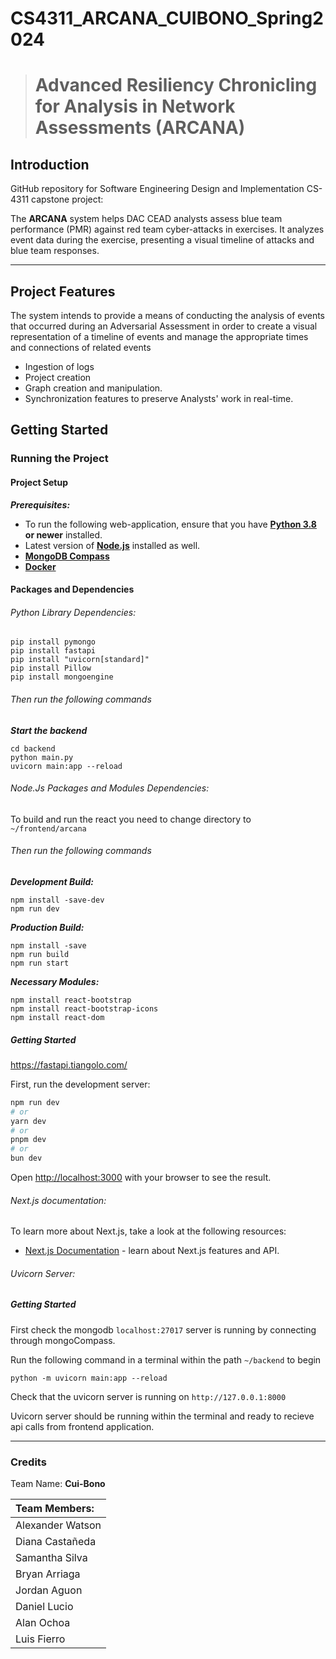 # CS4311_ARCANA_CUIBONO_Spring2024

> # Advanced Resiliency Chronicling for Analysis in Network Assessments (ARCANA)

## Introduction

GitHub repository for Software Engineering Design and Implementation CS-4311 capstone project:

The **ARCANA** system helps DAC CEAD analysts assess blue team performance (PMR) against red team cyber-attacks in exercises. It analyzes event data during the exercise, presenting a visual timeline of attacks and blue team responses.

---

## Project Features

The system intends to provide a means of conducting the analysis of events that occurred during an Adversarial Assessment in order to create a visual representation of a timeline of events and manage the appropriate times and connections of related events
- Ingestion of logs
- Project creation
- Graph creation and manipulation.
- Synchronization features to preserve Analysts' work in real-time.

## Getting Started
### Running the Project
#### Project Setup

***Prerequisites:***

- To run the following web-application, ensure that you have [**Python 3.8**](https://www.python.org/) **or newer** installed.
- Latest version of [**Node.js**](https://nodejs.org/en) installed as well.
- [**MongoDB Compass**](https://www.mongodb.com/products/tools/compass)
- [**Docker**](https://www.docker.com/)

#### Packages and Dependencies

###### Python Library Dependencies:
    pip install pymongo 
    pip install fastapi
    pip install "uvicorn[standard]"
    pip install Pillow
    pip install mongoengine

###### Then run the following commands

***Start the backend***

    cd backend
    python main.py
    uvicorn main:app --reload

###### Node.Js Packages and Modules Dependencies:

To build and run the react you need to change directory to `~/frontend/arcana`

###### Then run the following commands

***Development Build:***

    npm install -save-dev
    npm run dev


***Production Build:***

    npm install -save
    npm run build
    npm run start

***Necessary Modules:***

    npm install react-bootstrap
    npm install react-bootstrap-icons
    npm install react-dom

##### Getting Started
https://fastapi.tiangolo.com/

First, run the development server:

```bash
npm run dev
# or
yarn dev
# or
pnpm dev
# or
bun dev
```

Open [http://localhost:3000](http://localhost:3000) with your browser to see the result.

###### Next.js documentation:

To learn more about Next.js, take a look at the following resources:

- [Next.js Documentation](https://nextjs.org/docs) - learn about Next.js features and API.

###### Uvicorn Server:

##### Getting Started

First check the mongodb `localhost:27017` server is running by connecting through mongoCompass.

Run the following command in a terminal within the path `~/backend` to begin 

    python -m uvicorn main:app --reload

Check that the uvicorn server is running on `http://127.0.0.1:8000`

Uvicorn server should be running within the terminal and ready to recieve api calls from frontend application.

---

### Credits

Team Name: **Cui-Bono**

| Team Members: |
|:--|
| Alexander Watson |
| Diana Castañeda |
| Samantha Silva |
| Bryan Arriaga |
| Jordan Aguon |
| Daniel Lucio |
| Alan Ochoa |
| Luis Fierro |
